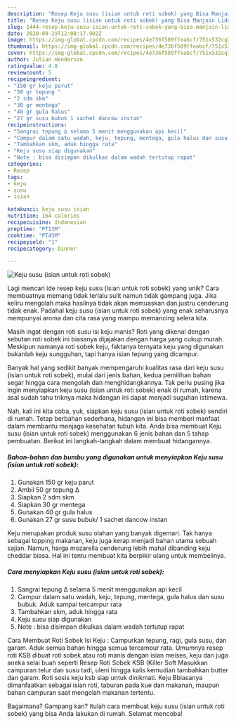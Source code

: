 ```yaml
---
description: "Resep Keju susu (isian untuk roti sobek) yang Bisa Manjain Lidah"
title: "Resep Keju susu (isian untuk roti sobek) yang Bisa Manjain Lidah"
slug: 1444-resep-keju-susu-isian-untuk-roti-sobek-yang-bisa-manjain-lidah
date: 2020-09-29T12:08:17.902Z
image: https://img-global.cpcdn.com/recipes/4e736f589ffeabcf/751x532cq70/keju-susu-isian-untuk-roti-sobek-foto-resep-utama.jpg
thumbnail: https://img-global.cpcdn.com/recipes/4e736f589ffeabcf/751x532cq70/keju-susu-isian-untuk-roti-sobek-foto-resep-utama.jpg
cover: https://img-global.cpcdn.com/recipes/4e736f589ffeabcf/751x532cq70/keju-susu-isian-untuk-roti-sobek-foto-resep-utama.jpg
author: Julian Henderson
ratingvalue: 4.8
reviewcount: 5
recipeingredient:
- "150 gr keju parut"
- "50 gr tepung "
- "2 sdm skm"
- "30 gr mentega"
- "40 gr gula halus"
- "27 gr susu bubuk 1 sachet dancow instan"
recipeinstructions:
- "Sangrai tepung ∆ selama 5 menit menggunakan api kecil"
- "Campur dalam satu wadah, keju, tepung, mentega, gula halus dan susu bubuk. Aduk sampai tercampur rata"
- "Tambahkan skm, aduk hingga rata"
- "Keju susu siap digunakan"
- "Note : bisa disimpan dikulkas dalam wadah tertutup rapat"
categories:
- Resep
tags:
- keju
- susu
- isian

katakunci: keju susu isian 
nutrition: 164 calories
recipecuisine: Indonesian
preptime: "PT13M"
cooktime: "PT45M"
recipeyield: "1"
recipecategory: Dinner

---
```



![Keju susu (isian untuk roti sobek)](https://img-global.cpcdn.com/recipes/4e736f589ffeabcf/751x532cq70/keju-susu-isian-untuk-roti-sobek-foto-resep-utama.jpg)

Lagi mencari ide resep keju susu (isian untuk roti sobek) yang unik? Cara membuatnya memang tidak terlalu sulit namun tidak gampang juga. Jika keliru mengolah maka hasilnya tidak akan memuaskan dan justru cenderung tidak enak. Padahal keju susu (isian untuk roti sobek) yang enak seharusnya mempunyai aroma dan cita rasa yang mampu memancing selera kita.

Masih ingat dengan roti susu isi keju manis? Roti yang dikenal dengan sebutan roti sobek ini biasanya dijajakan dengan harga yang cukup murah. Meskipun namanya roti sobek keju, faktanya ternyata keju yang digunakan bukanlah keju sungguhan, tapi hanya isian tepung yang dicampur.

Banyak hal yang sedikit banyak mempengaruhi kualitas rasa dari keju susu (isian untuk roti sobek), mulai dari jenis bahan, kedua pemilihan bahan segar hingga cara mengolah dan menghidangkannya. Tak perlu pusing jika ingin menyiapkan keju susu (isian untuk roti sobek) enak di rumah, karena asal sudah tahu triknya maka hidangan ini dapat menjadi suguhan istimewa.


Nah, kali ini kita coba, yuk, siapkan keju susu (isian untuk roti sobek) sendiri di rumah. Tetap berbahan sederhana, hidangan ini bisa memberi manfaat dalam membantu menjaga kesehatan tubuh kita. Anda bisa membuat Keju susu (isian untuk roti sobek) menggunakan 6 jenis bahan dan 5 tahap pembuatan. Berikut ini langkah-langkah dalam membuat hidangannya.

<!--inarticleads1-->

##### Bahan-bahan dan bumbu yang digunakan untuk menyiapkan Keju susu (isian untuk roti sobek):

1. Gunakan 150 gr keju parut
1. Ambil 50 gr tepung ∆
1. Siapkan 2 sdm skm
1. Siapkan 30 gr mentega
1. Gunakan 40 gr gula halus
1. Gunakan 27 gr susu bubuk/ 1 sachet dancow instan


Keju merupakan produk susu olahan yang banyak digemari. Tak hanya sebagai topping makanan, keju juga kerap menjadi bahan utama sebuah sajian. Namun, harga mozarella cenderung lebih mahal dibanding keju cheddar biasa. Hal ini tentu membuat kita berpikir ulang untuk membelinya. 

<!--inarticleads2-->

##### Cara menyiapkan Keju susu (isian untuk roti sobek):

1. Sangrai tepung ∆ selama 5 menit menggunakan api kecil
1. Campur dalam satu wadah, keju, tepung, mentega, gula halus dan susu bubuk. Aduk sampai tercampur rata
1. Tambahkan skm, aduk hingga rata
1. Keju susu siap digunakan
1. Note : bisa disimpan dikulkas dalam wadah tertutup rapat


Cara Membuat Roti Sobek Isi Keju : Campurkan tepung, ragi, gula susu, dan garam. Aduk semua bahan hingga semua tercamour rata. Umumnya resep roti KSB dibuat roti sobek atau roti manis dengan isian meises, keju dan juga aneka selai buah seperti Resep Roti Sobek KSB (Killer Soft Masukkan campuran telur dan susu tadi, uleni hingga kalis kemudian tambahkan butter dan garam. Roti sosis keju ksb siap untuk dinikmati. Keju Bbiasanya dimanfaatkan sebagai isian roti, taburan pada kue dan makanan, maupun bahan campuran saat mengolah makanan tertentu. 

Bagaimana? Gampang kan? Itulah cara membuat keju susu (isian untuk roti sobek) yang bisa Anda lakukan di rumah. Selamat mencoba!
